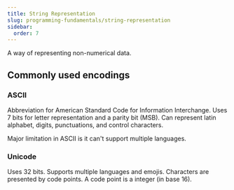 ```yaml
---
title: String Representation
slug: programming-fundamentals/string-representation
sidebar:
  order: 7
---
```


A way of representing non-numerical data.

## Commonly used encodings

### ASCII

Abbreviation for American Standard Code for Information Interchange. Uses 7 bits
for letter representation and a parity bit (MSB). Can represent latin alphabet,
digits, punctuations, and control characters.

Major limitation in ASCII is it can't support multiple languages.

### Unicode

Uses 32 bits. Supports multiple languages and emojis. Characters are presented
by code points. A code point is a integer (in base 16).
